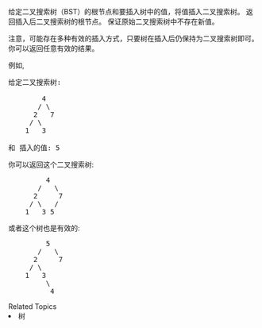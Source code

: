 <p>给定二叉搜索树（BST）的根节点和要插入树中的值，将值插入二叉搜索树。 返回插入后二叉搜索树的根节点。 保证原始二叉搜索树中不存在新值。</p>

<p>注意，可能存在多种有效的插入方式，只要树在插入后仍保持为二叉搜索树即可。 你可以返回任意有效的结果。</p>

<p>例如,&nbsp;</p>

<pre>
给定二叉搜索树:

        4
       / \
      2   7
     / \
    1   3

和 插入的值: 5
</pre>

<p>你可以返回这个二叉搜索树:</p>

<pre>
         4
       /   \
      2     7
     / \   /
    1   3 5
</pre>

<p>或者这个树也是有效的:</p>

<pre>
         5
       /   \
      2     7
     / \   
    1   3
         \
          4
</pre>
<div><div>Related Topics</div><div><li>树</li></div></div>